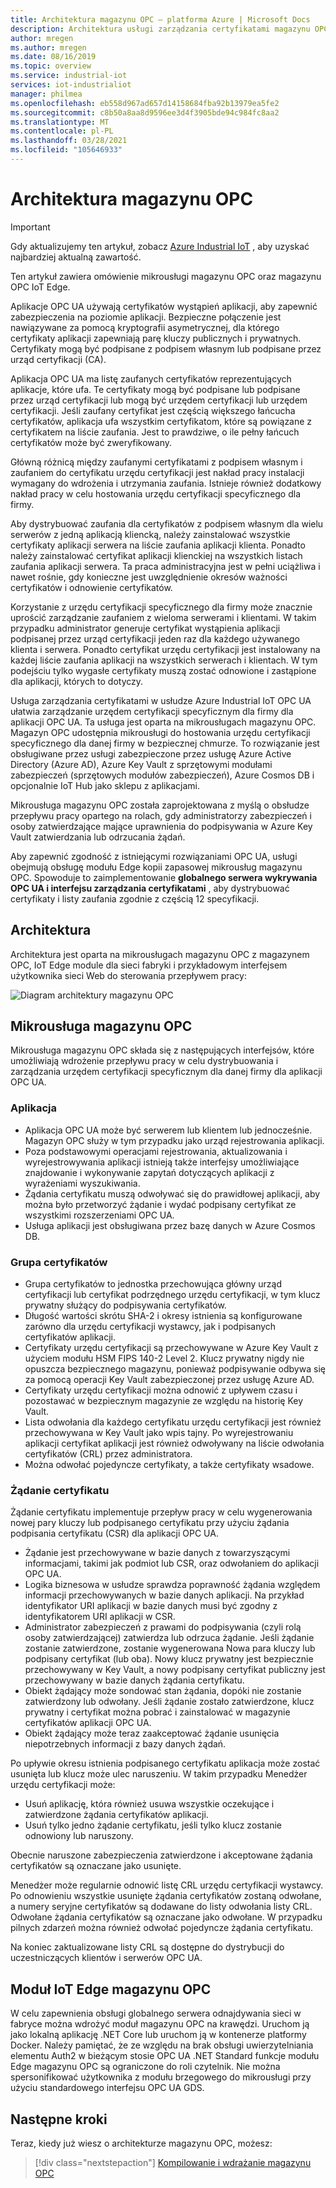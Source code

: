 ```yaml
---
title: Architektura magazynu OPC — platforma Azure | Microsoft Docs
description: Architektura usługi zarządzania certyfikatami magazynu OPC
author: mregen
ms.author: mregen
ms.date: 08/16/2019
ms.topic: overview
ms.service: industrial-iot
services: iot-industrialiot
manager: philmea
ms.openlocfilehash: eb558d967ad657d14158684fba92b13979ea5fe2
ms.sourcegitcommit: c8b50a8aa8d9596ee3d4f3905bde94c984fc8aa2
ms.translationtype: MT
ms.contentlocale: pl-PL
ms.lasthandoff: 03/28/2021
ms.locfileid: "105646933"
---
```

# <a name="opc-vault-architecture"></a>Architektura magazynu OPC

> [!IMPORTANT]
> Gdy aktualizujemy ten artykuł, zobacz [Azure Industrial IoT](https://azure.github.io/Industrial-IoT/) , aby uzyskać najbardziej aktualną zawartość.

Ten artykuł zawiera omówienie mikrousługi magazynu OPC oraz magazynu OPC IoT Edge.

Aplikacje OPC UA używają certyfikatów wystąpień aplikacji, aby zapewnić zabezpieczenia na poziomie aplikacji. Bezpieczne połączenie jest nawiązywane za pomocą kryptografii asymetrycznej, dla którego certyfikaty aplikacji zapewniają parę kluczy publicznych i prywatnych. Certyfikaty mogą być podpisane z podpisem własnym lub podpisane przez urząd certyfikacji (CA).

Aplikacja OPC UA ma listę zaufanych certyfikatów reprezentujących aplikacje, które ufa. Te certyfikaty mogą być podpisane lub podpisane przez urząd certyfikacji lub mogą być urzędem certyfikacji lub urzędem certyfikacji. Jeśli zaufany certyfikat jest częścią większego łańcucha certyfikatów, aplikacja ufa wszystkim certyfikatom, które są powiązane z certyfikatem na liście zaufania. Jest to prawdziwe, o ile pełny łańcuch certyfikatów może być zweryfikowany.

Główną różnicą między zaufanymi certyfikatami z podpisem własnym i zaufaniem do certyfikatu urzędu certyfikacji jest nakład pracy instalacji wymagany do wdrożenia i utrzymania zaufania. Istnieje również dodatkowy nakład pracy w celu hostowania urzędu certyfikacji specyficznego dla firmy. 

Aby dystrybuować zaufania dla certyfikatów z podpisem własnym dla wielu serwerów z jedną aplikacją kliencką, należy zainstalować wszystkie certyfikaty aplikacji serwera na liście zaufania aplikacji klienta. Ponadto należy zainstalować certyfikat aplikacji klienckiej na wszystkich listach zaufania aplikacji serwera. Ta praca administracyjna jest w pełni uciążliwa i nawet rośnie, gdy konieczne jest uwzględnienie okresów ważności certyfikatów i odnowienie certyfikatów.

Korzystanie z urzędu certyfikacji specyficznego dla firmy może znacznie uprościć zarządzanie zaufaniem z wieloma serwerami i klientami. W takim przypadku administrator generuje certyfikat wystąpienia aplikacji podpisanej przez urząd certyfikacji jeden raz dla każdego używanego klienta i serwera. Ponadto certyfikat urzędu certyfikacji jest instalowany na każdej liście zaufania aplikacji na wszystkich serwerach i klientach. W tym podejściu tylko wygasłe certyfikaty muszą zostać odnowione i zastąpione dla aplikacji, których to dotyczy.

Usługa zarządzania certyfikatami w usłudze Azure Industrial IoT OPC UA ułatwia zarządzanie urzędem certyfikacji specyficznym dla firmy dla aplikacji OPC UA. Ta usługa jest oparta na mikrousługach magazynu OPC. Magazyn OPC udostępnia mikrousługi do hostowania urzędu certyfikacji specyficznego dla danej firmy w bezpiecznej chmurze. To rozwiązanie jest obsługiwane przez usługi zabezpieczone przez usługę Azure Active Directory (Azure AD), Azure Key Vault z sprzętowymi modułami zabezpieczeń (sprzętowych modułów zabezpieczeń), Azure Cosmos DB i opcjonalnie IoT Hub jako sklepu z aplikacjami.

Mikrousługa magazynu OPC została zaprojektowana z myślą o obsłudze przepływu pracy opartego na rolach, gdy administratorzy zabezpieczeń i osoby zatwierdzające mające uprawnienia do podpisywania w Azure Key Vault zatwierdzania lub odrzucania żądań.

Aby zapewnić zgodność z istniejącymi rozwiązaniami OPC UA, usługi obejmują obsługę modułu Edge kopii zapasowej mikrousług magazynu OPC. Spowoduje to zaimplementowanie **globalnego serwera wykrywania OPC UA i interfejsu zarządzania certyfikatami** , aby dystrybuować certyfikaty i listy zaufania zgodnie z częścią 12 specyfikacji. 


## <a name="architecture"></a>Architektura

Architektura jest oparta na mikrousługach magazynu OPC z magazynem OPC, IoT Edge module dla sieci fabryki i przykładowym interfejsem użytkownika sieci Web do sterowania przepływem pracy:

![Diagram architektury magazynu OPC](media/overview-opc-vault-architecture/opc-vault.png)

## <a name="opc-vault-microservice"></a>Mikrousługa magazynu OPC

Mikrousługa magazynu OPC składa się z następujących interfejsów, które umożliwiają wdrożenie przepływu pracy w celu dystrybuowania i zarządzania urzędem certyfikacji specyficznym dla danej firmy dla aplikacji OPC UA.

### <a name="application"></a>Aplikacja 
- Aplikacja OPC UA może być serwerem lub klientem lub jednocześnie. Magazyn OPC służy w tym przypadku jako urząd rejestrowania aplikacji. 
- Poza podstawowymi operacjami rejestrowania, aktualizowania i wyrejestrowywania aplikacji istnieją także interfejsy umożliwiające znajdowanie i wykonywanie zapytań dotyczących aplikacji z wyrażeniami wyszukiwania. 
- Żądania certyfikatu muszą odwoływać się do prawidłowej aplikacji, aby można było przetworzyć żądanie i wydać podpisany certyfikat ze wszystkimi rozszerzeniami OPC UA. 
- Usługa aplikacji jest obsługiwana przez bazę danych w Azure Cosmos DB.

### <a name="certificate-group"></a>Grupa certyfikatów
- Grupa certyfikatów to jednostka przechowująca główny urząd certyfikacji lub certyfikat podrzędnego urzędu certyfikacji, w tym klucz prywatny służący do podpisywania certyfikatów. 
- Długość wartości skrótu SHA-2 i okresy istnienia są konfigurowane zarówno dla urzędu certyfikacji wystawcy, jak i podpisanych certyfikatów aplikacji. 
- Certyfikaty urzędu certyfikacji są przechowywane w Azure Key Vault z użyciem modułu HSM FIPS 140-2 Level 2. Klucz prywatny nigdy nie opuszcza bezpiecznego magazynu, ponieważ podpisywanie odbywa się za pomocą operacji Key Vault zabezpieczonej przez usługę Azure AD. 
- Certyfikaty urzędu certyfikacji można odnowić z upływem czasu i pozostawać w bezpiecznym magazynie ze względu na historię Key Vault. 
- Lista odwołania dla każdego certyfikatu urzędu certyfikacji jest również przechowywana w Key Vault jako wpis tajny. Po wyrejestrowaniu aplikacji certyfikat aplikacji jest również odwoływany na liście odwołania certyfikatów (CRL) przez administratora.
- Można odwołać pojedyncze certyfikaty, a także certyfikaty wsadowe.

### <a name="certificate-request"></a>Żądanie certyfikatu
Żądanie certyfikatu implementuje przepływ pracy w celu wygenerowania nowej pary kluczy lub podpisanego certyfikatu przy użyciu żądania podpisania certyfikatu (CSR) dla aplikacji OPC UA. 
- Żądanie jest przechowywane w bazie danych z towarzyszącymi informacjami, takimi jak podmiot lub CSR, oraz odwołaniem do aplikacji OPC UA. 
- Logika biznesowa w usłudze sprawdza poprawność żądania względem informacji przechowywanych w bazie danych aplikacji. Na przykład identyfikator URI aplikacji w bazie danych musi być zgodny z identyfikatorem URI aplikacji w CSR.
- Administrator zabezpieczeń z prawami do podpisywania (czyli rolą osoby zatwierdzającej) zatwierdza lub odrzuca żądanie. Jeśli żądanie zostanie zatwierdzone, zostanie wygenerowana Nowa para kluczy lub podpisany certyfikat (lub oba). Nowy klucz prywatny jest bezpiecznie przechowywany w Key Vault, a nowy podpisany certyfikat publiczny jest przechowywany w bazie danych żądania certyfikatu.
- Obiekt żądający może sondować stan żądania, dopóki nie zostanie zatwierdzony lub odwołany. Jeśli żądanie zostało zatwierdzone, klucz prywatny i certyfikat można pobrać i zainstalować w magazynie certyfikatów aplikacji OPC UA.
- Obiekt żądający może teraz zaakceptować żądanie usunięcia niepotrzebnych informacji z bazy danych żądań. 

Po upływie okresu istnienia podpisanego certyfikatu aplikacja może zostać usunięta lub klucz może ulec naruszeniu. W takim przypadku Menedżer urzędu certyfikacji może:
- Usuń aplikację, która również usuwa wszystkie oczekujące i zatwierdzone żądania certyfikatów aplikacji. 
- Usuń tylko jedno żądanie certyfikatu, jeśli tylko klucz zostanie odnowiony lub naruszony.

Obecnie naruszone zabezpieczenia zatwierdzone i akceptowane żądania certyfikatów są oznaczane jako usunięte.

Menedżer może regularnie odnowić listę CRL urzędu certyfikacji wystawcy. Po odnowieniu wszystkie usunięte żądania certyfikatów zostaną odwołane, a numery seryjne certyfikatów są dodawane do listy odwołania listy CRL. Odwołane żądania certyfikatów są oznaczane jako odwołane. W przypadku pilnych zdarzeń można również odwołać pojedyncze żądania certyfikatu.

Na koniec zaktualizowane listy CRL są dostępne do dystrybucji do uczestniczących klientów i serwerów OPC UA.

## <a name="opc-vault-iot-edge-module"></a>Moduł IoT Edge magazynu OPC
W celu zapewnienia obsługi globalnego serwera odnajdywania sieci w fabryce można wdrożyć moduł magazynu OPC na krawędzi. Uruchom ją jako lokalną aplikację .NET Core lub uruchom ją w kontenerze platformy Docker. Należy pamiętać, że ze względu na brak obsługi uwierzytelniania elementu Auth2 w bieżącym stosie OPC UA .NET Standard funkcje modułu Edge magazynu OPC są ograniczone do roli czytelnik. Nie można spersonifikować użytkownika z modułu brzegowego do mikrousługi przy użyciu standardowego interfejsu OPC UA GDS.

## <a name="next-steps"></a>Następne kroki

Teraz, kiedy już wiesz o architekturze magazynu OPC, możesz:

> [!div class="nextstepaction"]
> [Kompilowanie i wdrażanie magazynu OPC](howto-opc-vault-deploy.md)
